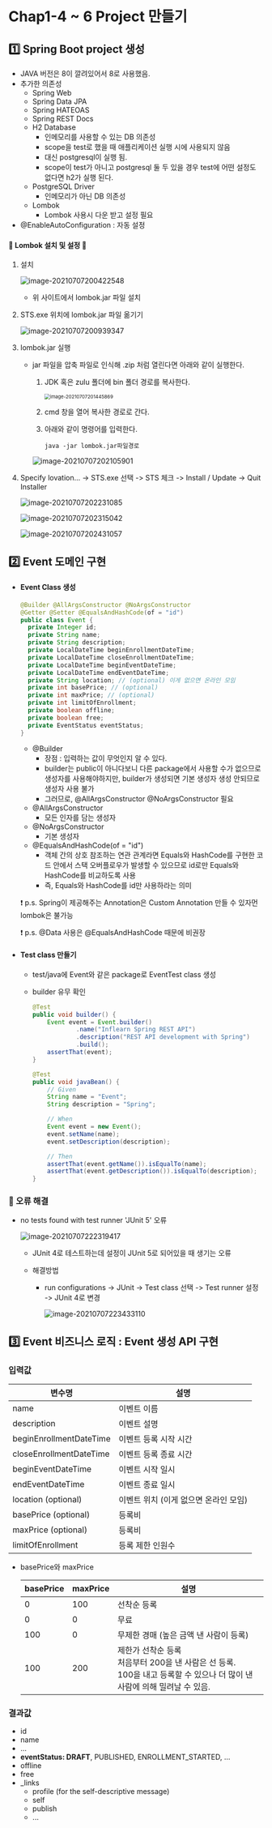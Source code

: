 # Chap1-4 ~ 6 Project 만들기

## :one: Spring Boot project 생성

- JAVA 버전은 8이 깔려있어서 8로 사용했음.
- 추가한 의존성
  - Spring Web
  - Spring Data JPA
  - Spring HATEOAS
  - Spring REST Docs
  - H2 Database
    - 인메모리를 사용할 수 있는 DB 의존성
    - scope을 test로 했을 때 애플리케이션 실행 시에 사용되지 않음
    - 대신 postgresql이 실행 됨.
    - scope이 test가 아니고 postgresql 둘 두 있을 경우 test에 어떤 설정도 없다면 h2가 실행 된다.
  - PostgreSQL Driver
    - 인메모리가 아닌 DB 의존성
  - Lombok
    - Lombok 사용시 다운 받고 설정 필요
- @EnableAutoConfiguration : 자동 설정



#### :diamond_shape_with_a_dot_inside: Lombok 설치 및 설정 :diamond_shape_with_a_dot_inside:

1. 설치

   ![image-20210707200422548](img/image-20210707200422548.png)

   - 위 사이트에서 lombok.jar 파일 설치

2. STS.exe 위치에 lombok.jar 파일 옮기기

   ![image-20210707200939347](img\image-20210707200939347.png)

3. lombok.jar 실행

   - jar 파일을 압축 파일로 인식해 .zip 처럼 열린다면 아래와 같이 실행한다.

     1. JDK 혹은 zulu 폴더에 bin 폴더 경로를 복사한다.

        <img src="img\image-20210707201445869.png" alt="image-20210707201445869" style="zoom: 67%;" />

     2. cmd 창을 열어 복사한 경로로 간다.
     
     3. 아래와 같이 명령어를 입력한다.
     
        ```
        java -jar lombok.jar파일경로
        ```
     
     ![image-20210707202105901](img\image-20210707202105901.png)

4. Specify lovation... -> STS.exe 선택 -> STS 체크 -> Install / Update -> Quit Installer

   ![image-20210707202231085](img\image-20210707202231085.png)

   ![image-20210707202315042](img\image-20210707202315042.png)

   ![image-20210707202431057](\img\image-20210707202431057.png)
   
   

## :two: Event 도메인 구현

- #### Event Class 생성

  ```java
  @Builder @AllArgsConstructor @NoArgsConstructor
  @Getter @Setter @EqualsAndHashCode(of = "id")
  public class Event {
  	private Integer id;
  	private String name;
  	private String description;
  	private LocalDateTime beginEnrollmentDateTime;
  	private LocalDateTime closeEnrollmentDateTime;
  	private LocalDateTime beginEventDateTime;
  	private LocalDateTime endEventDateTime;
  	private String location; // (optional) 이게 없으면 온라인 모임
  	private int basePrice; // (optional)
  	private int maxPrice; // (optional)
  	private int limitOfEnrollment;
  	private boolean offline;
  	private boolean free;
  	private EventStatus eventStatus;
  }
  ```

  - @Builder
    - 장점 : 입력하는 값이 무엇인지 알 수 있다.
    - builder는 public이 아니다보니 다른 package에서 사용할 수가 없으므로 생성자를 사용해야하지만, builder가 생성되면 기본 생성자 생성 안되므로 생성자 사용 불가
    - 그러므로, @AllArgsConstructor @NoArgsConstructor 필요
  - @AllArgsConstructor
    - 모든 인자를 담는 생성자
  - @NoArgsConstructor
    - 기본 생성자
  - @EqualsAndHashCode(of = "id")
    - 객체 간의 상호 참조하는 연관 관계라면 Equals와 HashCode를 구현한 코드 안에서 스택 오버플로우가 발생할 수 있으므로 id로만 Equals와 HashCode를 비교하도록 사용
    - 즉, Equals와 HashCode를 id만 사용하라는 의미  

  

  :exclamation: p.s. Spring이 제공해주는 Annotation은 Custom Annotation 만들 수 있자먼 lombok은 불가능

  :exclamation: p.s. @Data 사용은 @EqualsAndHashCode 때문에 비권장

  

- #### Test class 만들기

  - test/java에 Event와 같은 package로 EventTest class 생성

  - builder 유무 확인

    ```java
    @Test
    public void builder() {
        Event event = Event.builder()
    			.name("Inflearn Spring REST API")
    			.description("REST API development with Spring")
    			.build();
    	assertThat(event);
    }
    
    @Test
    public void javaBean() {
    	// Given
    	String name = "Event";
    	String description = "Spring";
    
    	// When
    	Event event = new Event();
    	event.setName(name);
    	event.setDescription(description);
    
    	// Then
    	assertThat(event.getName()).isEqualTo(name);
    	assertThat(event.getDescription()).isEqualTo(description);
    }
    ```



### :rotating_light:  오류 해결

- no tests found with test runner 'JUnit 5' 오류

  ![image-20210707222319417](\img\image-20210707222319417.png)

  - JUnit 4로 테스트하는데 설정이 JUnit 5로 되어있을 때 생기는 오류

  - 해결방법
    - run configurations -> JUnit -> Test class 선택 -> Test runner 설정 -> JUnit 4로 변경

      ![image-20210707223433110](\img\image-20210707223433110.png)

  



## :three: Event 비즈니스 로직 : Event 생성 API 구현

### 입력값

| 변수명                  | 설명                                  |
| ----------------------- | ------------------------------------- |
| name                    | 이벤트 이름                           |
| description             | 이벤트 설명                           |
| beginEnrollmentDateTime | 이벤트 등록 시작 시간                 |
| closeEnrollmentDateTime | 이벤트 등록 종료 시간                 |
| beginEventDateTime      | 이벤트 시작 일시                      |
| endEventDateTime        | 이벤트 종료 일시                      |
| location (optional)     | 이벤트 위치 (이게 없으면 온라인 모임) |
| basePrice (optional)    | 등록비                                |
| maxPrice (optional)     | 등록비                                |
| limitOfEnrollment       | 등록 제한 인원수                      |

- basePrice와 maxPrice

  | basePrice | maxPrice | 설명                                                         |
  | --------- | -------- | ------------------------------------------------------------ |
  | 0         | 100      | 선착순 등록                                                  |
  | 0         | 0        | 무료                                                         |
  | 100       | 0        | 무제한 경매 (높은 금액 낸 사람이 등록)                       |
  | 100       | 200      | 제한가 선착순 등록<br>처음부터 200을 낸 사람은 선 등록.<br>100을 내고 등록할 수 있으나 더 많이 낸 사람에 의해 밀려날 수 있음. |



### 결과값

- id 
- name 
- ... 
- **eventStatus: DRAFT**, PUBLISHED, ENROLLMENT_STARTED, ...
- offline
-  free
- _links 
  - profile (for the self-descriptive message)
  - self 
  - publish 
  - ... 

